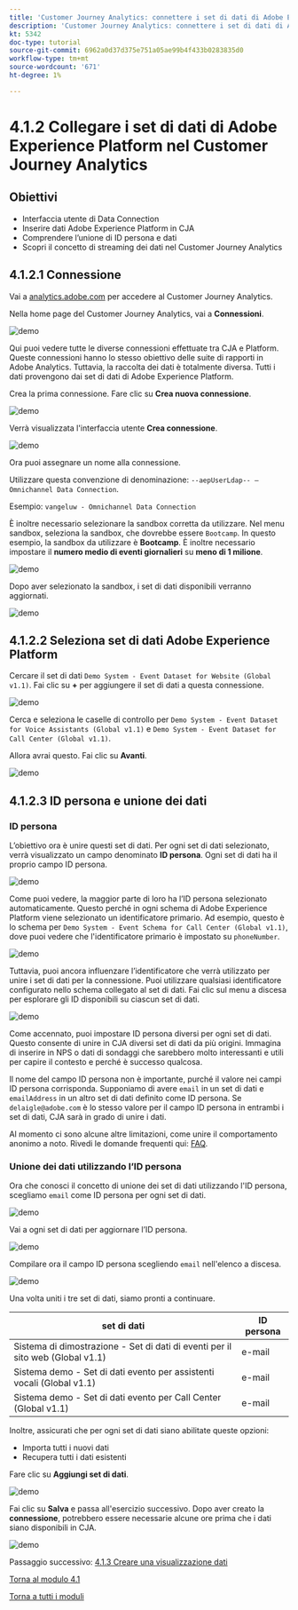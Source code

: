 ```yaml
---
title: 'Customer Journey Analytics: connettere i set di dati di Adobe Experience Platform nel Customer Journey Analytics'
description: 'Customer Journey Analytics: connettere i set di dati di Adobe Experience Platform nel Customer Journey Analytics'
kt: 5342
doc-type: tutorial
source-git-commit: 6962a0d37d375e751a05ae99b4f433b0283835d0
workflow-type: tm+mt
source-wordcount: '671'
ht-degree: 1%

---
```


# 4.1.2 Collegare i set di dati di Adobe Experience Platform nel Customer Journey Analytics

## Obiettivi

- Interfaccia utente di Data Connection
- Inserire dati Adobe Experience Platform in CJA
- Comprendere l’unione di ID persona e dati
- Scopri il concetto di streaming dei dati nel Customer Journey Analytics

## 4.1.2.1 Connessione

Vai a [analytics.adobe.com](https://analytics.adobe.com) per accedere al Customer Journey Analytics.

Nella home page del Customer Journey Analytics, vai a **Connessioni**.

![demo](./images/cja2.png)

Qui puoi vedere tutte le diverse connessioni effettuate tra CJA e Platform. Queste connessioni hanno lo stesso obiettivo delle suite di rapporti in Adobe Analytics. Tuttavia, la raccolta dei dati è totalmente diversa. Tutti i dati provengono dai set di dati di Adobe Experience Platform.

Crea la prima connessione. Fare clic su **Crea nuova connessione**.

![demo](./images/cja4.png)

Verrà visualizzata l&#39;interfaccia utente **Crea connessione**.

![demo](./images/cja5.png)

Ora puoi assegnare un nome alla connessione.

Utilizzare questa convenzione di denominazione: `--aepUserLdap-- – Omnichannel Data Connection`.

Esempio: `vangeluw - Omnichannel Data Connection`

È inoltre necessario selezionare la sandbox corretta da utilizzare. Nel menu sandbox, seleziona la sandbox, che dovrebbe essere `Bootcamp`. In questo esempio, la sandbox da utilizzare è **Bootcamp**. È inoltre necessario impostare il **numero medio di eventi giornalieri** su **meno di 1 milione**.

![demo](./images/cjasb.png)

Dopo aver selezionato la sandbox, i set di dati disponibili verranno aggiornati.

![demo](./images/cjasb1.png)

## 4.1.2.2 Seleziona set di dati Adobe Experience Platform

Cercare il set di dati `Demo System - Event Dataset for Website (Global v1.1)`. Fai clic su **+** per aggiungere il set di dati a questa connessione.

![demo](./images/cja7.png)

Cerca e seleziona le caselle di controllo per `Demo System - Event Dataset for Voice Assistants (Global v1.1)` e `Demo System - Event Dataset for Call Center (Global v1.1)`.

Allora avrai questo. Fai clic su **Avanti**.

![demo](./images/cja9.png)

## 4.1.2.3 ID persona e unione dei dati

### ID persona

L’obiettivo ora è unire questi set di dati. Per ogni set di dati selezionato, verrà visualizzato un campo denominato **ID persona**. Ogni set di dati ha il proprio campo ID persona.

![demo](./images/cja11.png)

Come puoi vedere, la maggior parte di loro ha l’ID persona selezionato automaticamente. Questo perché in ogni schema di Adobe Experience Platform viene selezionato un identificatore primario. Ad esempio, questo è lo schema per `Demo System - Event Schema for Call Center (Global v1.1)`, dove puoi vedere che l&#39;identificatore primario è impostato su `phoneNumber`.

![demo](./images/cja13.png)

Tuttavia, puoi ancora influenzare l’identificatore che verrà utilizzato per unire i set di dati per la connessione. Puoi utilizzare qualsiasi identificatore configurato nello schema collegato al set di dati. Fai clic sul menu a discesa per esplorare gli ID disponibili su ciascun set di dati.

![demo](./images/cja14.png)

Come accennato, puoi impostare ID persona diversi per ogni set di dati. Questo consente di unire in CJA diversi set di dati da più origini. Immagina di inserire in NPS o dati di sondaggi che sarebbero molto interessanti e utili per capire il contesto e perché è successo qualcosa.

Il nome del campo ID persona non è importante, purché il valore nei campi ID persona corrisponda. Supponiamo di avere `email` in un set di dati e `emailAddress` in un altro set di dati definito come ID persona. Se `delaigle@adobe.com` è lo stesso valore per il campo ID persona in entrambi i set di dati, CJA sarà in grado di unire i dati.

Al momento ci sono alcune altre limitazioni, come unire il comportamento anonimo a noto. Rivedi le domande frequenti qui: [FAQ](https://experienceleague.adobe.com/docs/analytics-platform/using/cja-overview/cja-faq.html).

### Unione dei dati utilizzando l’ID persona

Ora che conosci il concetto di unione dei set di dati utilizzando l&#39;ID persona, scegliamo `email` come ID persona per ogni set di dati.

![demo](./images/cja15.png)

Vai a ogni set di dati per aggiornare l’ID persona.

![demo](./images/cja12a.png)

Compilare ora il campo ID persona scegliendo `email` nell&#39;elenco a discesa.

![demo](./images/cja17.png)

Una volta uniti i tre set di dati, siamo pronti a continuare.

| set di dati | ID persona |
| ----------------- |-------------| 
| Sistema di dimostrazione - Set di dati di eventi per il sito web (Global v1.1) | e-mail |
| Sistema demo - Set di dati evento per assistenti vocali (Global v1.1) | e-mail |
| Sistema demo - Set di dati evento per Call Center (Global v1.1) | e-mail |

Inoltre, assicurati che per ogni set di dati siano abilitate queste opzioni:

- Importa tutti i nuovi dati
- Recupera tutti i dati esistenti

Fare clic su **Aggiungi set di dati**.

![demo](./images/cja16.png)

Fai clic su **Salva** e passa all&#39;esercizio successivo.
Dopo aver creato la **connessione**, potrebbero essere necessarie alcune ore prima che i dati siano disponibili in CJA.

![demo](./images/cja20.png)

Passaggio successivo: [4.1.3 Creare una visualizzazione dati](./ex3.md)

[Torna al modulo 4.1](./customer-journey-analytics-build-a-dashboard.md)

[Torna a tutti i moduli](./../../../overview.md)
